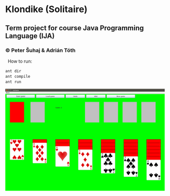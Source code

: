 # Klondike (Solitaire)
## Term project for course Java Programming Language (IJA)
### © Peter Šuhaj & Adrián Tóth
&nbsp;
How to run:
~~~sh
ant dir
ant compile
ant run
~~~
![Image of Solitaire](https://github.com/peter2141/Solitaire-IJA/blob/master/Solitaire.png)
